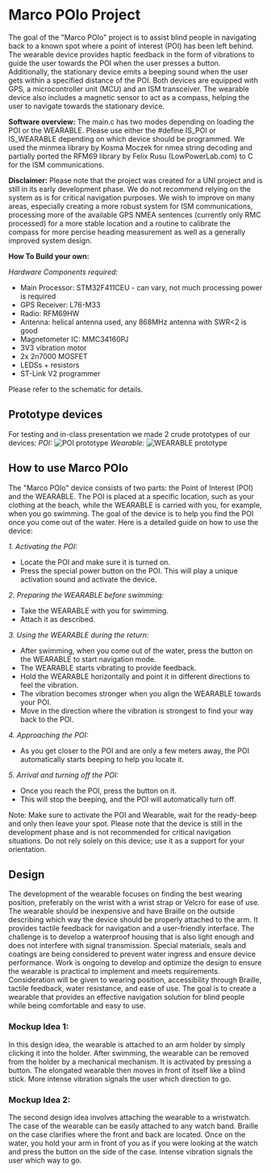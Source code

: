 # Marco POIo Project

The goal of the "Marco POIo" project is to assist blind people in navigating back to a known spot where a point of interest (POI) has been left behind. The wearable device provides haptic feedback in the form of vibrations to guide the user towards the POI when the user presses a button. Additionally, the stationary device emits a beeping sound when the user gets within a specified distance of the POI. Both devices are equipped with GPS, a microcontroller unit (MCU) and an ISM transceiver. The wearable device also includes a magnetic sensor to act as a compass, helping the user to navigate towards the stationary device.

**Software overview:**
The main.c has two modes depending on loading the POI or the WEARABLE. Please use either the #define IS_POI or IS_WEARABLE depending on which device should be programmed. We used the minmea library by Kosma Moczek for nmea string decoding and partially ported the RFM69 library by Felix Rusu (LowPowerLab.com) to C for the ISM communications.

**Disclaimer:**
Please note that the project was created for a UNI project and is still in its early development phase. We do not recommend relying on the system as is for critical navigation purposes. We wish to improve on many areas, especially creating a more robust system for ISM communications, processing more of the available GPS NMEA sentences (currently only RMC processed) for a more stable location and a routine to calibrate the compass for more percise heading measurement as well as a generally improved system design.

**How To Build your own:**

*Hardware Components required:*
- Main Processor: STM32F411CEU - can vary, not much processing power is required
- GPS Receiver: L76-M33
- Radio: RFM69HW
- Antenna: helical antenna used, any 868MHz antenna with SWR<2 is good
- Magnetometer IC: MMC34160PJ
- 3V3 vibration motor
- 2x 2n7000 MOSFET
- LEDSs + resistors
- ST-Link V2 programmer

Please refer to the schematic for details.

## Prototype devices
For testing and in-class presentation we made 2 crude prototypes of our devices:
*POI:*
![POI prototype](https://github.com/Tjark287/marco_poio/img/POI_proto.jpg?raw=true)
*Wearable:*
![WEARABLE prototype](https://github.com/Tjark287/marco_poio/img/WEARABLE_proto.jpg?raw=true)



## How to use Marco POIo
The "Marco POIo" device consists of two parts: the Point of Interest (POI) and the WEARABLE. The POI is placed at a specific location, such as your clothing at the beach, while the WEARABLE is carried with you, for example, when you go swimming. The goal of the device is to help you find the POI once you come out of the water. Here is a detailed guide on how to use the device:

*1. Activating the POI:*
- Locate the POI and make sure it is turned on.
- Press the special power button on the POI. This will play a unique activation sound and activate the device.

*2. Preparing the WEARABLE before swimming:*
- Take the WEARABLE with you for swimming.
- Attach it as described.

*3. Using the WEARABLE during the return:*
- After swimming, when you come out of the water, press the button on the WEARABLE to start navigation mode.
- The WEARABLE starts vibrating to provide feedback.
- Hold the WEARABLE horizontally and point it in different directions to feel the vibration.
- The vibration becomes stronger when you align the WEARABLE towards your POI.
- Move in the direction where the vibration is strongest to find your way back to the POI.

*4. Approaching the POI:*
- As you get closer to the POI and are only a few meters away, the POI automatically starts beeping to help you locate it.

*5. Arrival and turning off the POI:*
- Once you reach the POI, press the button on it.
- This will stop the beeping, and the POI will automatically turn off.

Note: Make sure to activate the POI and Wearable, wait for the ready-beep and only then leave your spot. Please note that the device is still in the development phase and is not recommended for critical navigation situations. Do not rely solely on this device; use it as a support for your orientation.


## Design 
The development of the wearable focuses on finding the best wearing position, preferably on the wrist with a wrist strap or Velcro for ease of use. The wearable should be inexpensive and have Braille on the outside describing which way the device should be properly attached to the arm. It provides tactile feedback for navigation and a user-friendly interface.
The challenge is to develop a waterproof housing that is also light enough and does not interfere with signal transmission. Special materials, seals and coatings are being considered to prevent water ingress and ensure device performance.
Work is ongoing to develop and optimize the design to ensure the wearable is practical to implement and meets requirements. Consideration will be given to wearing position, accessibility through Braille, tactile feedback, water resistance, and ease of use. The goal is to create a wearable that provides an effective navigation solution for blind people while being comfortable and easy to use.

### Mockup Idea 1:
In this design idea, the wearable is attached to an arm holder by simply clicking it into the holder. After swimming, the wearable can be removed from the holder by a mechanical mechanism. It is activated by pressing a button. The elongated wearable then moves in front of itself like a blind stick. More intense vibration signals the user which direction to go.

### Mockup Idea 2:
The second design idea involves attaching the wearable to a wristwatch. The case of the wearable can be easily attached to any watch band. Braille on the case clarifies where the front and back are located. Once on the water, you hold your arm in front of you as if you were looking at the watch and press the button on the side of the case. Intense vibration signals the user which way to go.


